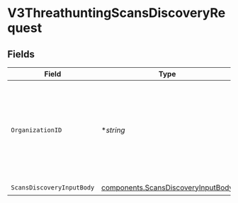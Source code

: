 # V3ThreathuntingScansDiscoveryRequest


## Fields

| Field                                                                                                                                                                                              | Type                                                                                                                                                                                               | Required                                                                                                                                                                                           | Description                                                                                                                                                                                        |
| -------------------------------------------------------------------------------------------------------------------------------------------------------------------------------------------------- | -------------------------------------------------------------------------------------------------------------------------------------------------------------------------------------------------- | -------------------------------------------------------------------------------------------------------------------------------------------------------------------------------------------------- | -------------------------------------------------------------------------------------------------------------------------------------------------------------------------------------------------- |
| `OrganizationID`                                                                                                                                                                                   | **string*                                                                                                                                                                                          | :heavy_minus_sign:                                                                                                                                                                                 | The ID of a Censys organization to associate the request with. See the [Getting Started docs](https://docs.censys.com/reference/get-started#step-3-set-your-organization-id) for more information. |
| `ScansDiscoveryInputBody`                                                                                                                                                                          | [components.ScansDiscoveryInputBody](../../models/components/scansdiscoveryinputbody.md)                                                                                                           | :heavy_check_mark:                                                                                                                                                                                 | N/A                                                                                                                                                                                                |